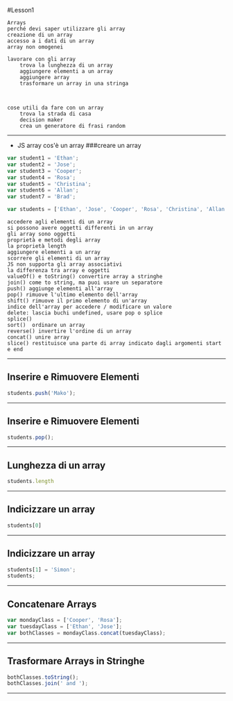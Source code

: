 #Lesson1

    Arrays
    perché devi saper utilizzare gli array
    creazione di un array
    accesso a i dati di un array
    array non omogenei

    lavorare con gli array
        trova la lunghezza di un array
        aggiungere elementi a un array
        aggiungere array
        trasformare un array in una stringa



    cose utili da fare con un array
        trova la strada di casa
        decision maker
        crea un generatore di frasi random


---

*   JS array
    cos'è un array
    ###creare un array
```javascript
var student1 = 'Ethan';
var student2 = 'Jose';
var student3 = 'Cooper';
var student4 = 'Rosa';
var student5 = 'Christina';
var student6 = 'Allan';
var student7 = 'Brad';
```

```javascript
var students = ['Ethan', 'Jose', 'Cooper', 'Rosa', 'Christina', 'Allan', 'Brad'];
```

    accedere agli elementi di un array
    si possono avere oggetti differenti in un array
    gli array sono oggetti
    proprietà e metodi degli array
    la proprietà length
    aggiungere elementi a un array
    scorrere gli elementi di un array
    JS non supporta gli array associativi
    la differenza tra array e oggetti
    valueOf() e toString() convertire array a stringhe
    join() come to string, ma puoi usare un separatore
    push() aggiunge elementi all'array
    pop() rimuove l'ultimo elemento dell'array
    shift() rimuove il primo elemento di un'array
    indice dell'array per accedere / modificare un valore
    delete: lascia buchi undefined, usare pop o splice
    splice() 
    sort()  ordinare un array
    reverse() invertire l'ordine di un array
    concat() unire array
    slice() restituisce una parte di array indicato dagli argomenti start e end


---

## Inserire e Rimuovere Elementi

```javascript
students.push('Mako');
```

---

## Inserire e Rimuovere Elementi

```javascript
students.pop();
```

---

## Lunghezza di un array

```javascript
students.length
```

---

## Indicizzare un array

```javascript
students[0]
```

---

## Indicizzare un array

```javascript
students[1] = 'Simon';
students;
```

---

## Concatenare Arrays

```javascript
var mondayClass = ['Cooper', 'Rosa'];
var tuesdayClass = ['Ethan', 'Jose'];
var bothClasses = mondayClass.concat(tuesdayClass);
```

---

## Trasformare Arrays in Stringhe

```javascript
bothClasses.toString();
bothClasses.join(' and ');
```

---
    